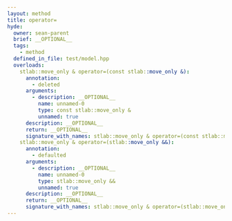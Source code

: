 ```yaml
---
layout: method
title: operator=
hyde:
  owner: sean-parent
  brief: __OPTIONAL__
  tags:
    - method
  defined_in_file: test/model.hpp
  overloads:
    stlab::move_only & operator=(const stlab::move_only &):
      annotation:
        - deleted
      arguments:
        - description: __OPTIONAL__
          name: unnamed-0
          type: const stlab::move_only &
          unnamed: true
      description: __OPTIONAL__
      return: __OPTIONAL__
      signature_with_names: stlab::move_only & operator=(const stlab::move_only &)
    stlab::move_only & operator=(stlab::move_only &&):
      annotation:
        - defaulted
      arguments:
        - description: __OPTIONAL__
          name: unnamed-0
          type: stlab::move_only &&
          unnamed: true
      description: __OPTIONAL__
      return: __OPTIONAL__
      signature_with_names: stlab::move_only & operator=(stlab::move_only &&)
---
```

